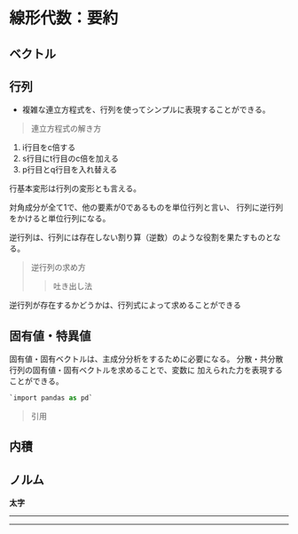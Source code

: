 # 線形代数：要約

## ベクトル

## 行列

* 複雑な連立方程式を、行列を使ってシンプルに表現することができる。

>連立方程式の解き方
1. i行目をc倍する
2. s行目にt行目のc倍を加える
3. p行目とq行目を入れ替える

行基本変形は行列の変形とも言える。

対角成分が全て1で、他の要素が0であるものを単位行列と言い、
行列に逆行列をかけると単位行列になる。

逆行列は、行列には存在しない割り算（逆数）のような役割を果たすものとなる。

>逆行列の求め方
>>吐き出し法

逆行列が存在するかどうかは、行列式によって求めることができる

## 固有値・特異値

固有値・固有ベクトルは、主成分分析をするために必要になる。
分散・共分散行列の固有値・固有ベクトルを求めることで、変数に
加えられた力を表現することができる。

```python
`import pandas as pd`
```

>引用

## 内積



## ノルム

**太字**

___
***
